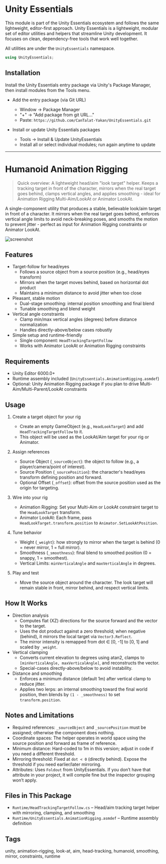 # Unity Essentials

This module is part of the Unity Essentials ecosystem and follows the same lightweight, editor-first approach.
Unity Essentials is a lightweight, modular set of editor utilities and helpers that streamline Unity development. It focuses on clean, dependency-free tools that work well together.

All utilities are under the `UnityEssentials` namespace.

```csharp
using UnityEssentials;
```

## Installation

Install the Unity Essentials entry package via Unity's Package Manager, then install modules from the Tools menu.

- Add the entry package (via Git URL)
    - Window → Package Manager
    - "+" → "Add package from git URL…"
    - Paste: `https://github.com/CanTalat-Yakan/UnityEssentials.git`

- Install or update Unity Essentials packages
    - Tools → Install & Update UnityEssentials
    - Install all or select individual modules; run again anytime to update

---

# Humanoid Animation Rigging

> Quick overview: A lightweight head/aim "look target" helper. Keeps a tracking target in front of the character, mirrors when the real target goes behind, clamps vertical angles, and applies smoothing - ideal for Animation Rigging Multi-Aim/LookAt or Animator LookAt.

A single-component utility that produces a stable, believable look/aim target in front of a character. It mirrors when the real target goes behind, enforces vertical angle limits to avoid neck-breaking poses, and smooths the motion to prevent jitter - perfect as input for Animation Rigging constraints or Animator LookAt.

![screenshot](Documentation/Screenshot.png)

## Features
- Target-follow for head/eyes
  - Follows a source object from a source position (e.g., head/eyes transform)
  - Mirrors when the target moves behind, based on horizontal dot product
  - Maintains a minimum distance to avoid jitter when too close
- Pleasant, stable motion
  - Dual-stage smoothing: internal position smoothing and final blend
  - Tunable smoothing and blend weight
- Vertical angle constraints
  - Clamp min/max vertical angles (degrees) before distance normalization
  - Handles directly-above/below cases robustly
- Simple setup and runtime-friendly
  - Single component: `HeadTrackingTargetFollow`
  - Works with Animator LookAt or Animation Rigging constraints

## Requirements
- Unity Editor 6000.0+
- Runtime assembly included (`UnityEssentials.AnimationRigging.asmdef`)
- Optional: Unity Animation Rigging package if you plan to drive Multi-Aim/Multi-Parent/LookAt constraints

## Usage
1) Create a target object for your rig
   - Create an empty GameObject (e.g., `HeadLookTarget`) and add `HeadTrackingTargetFollow` to it.
   - This object will be used as the LookAt/Aim target for your rig or Animator.

2) Assign references
   - Source Object (`_sourceObject`): the object to follow (e.g., a player/camera/point of interest).
   - Source Position (`_sourcePosition`): the character's head/eyes transform defining position and forward.
   - Optional Offset (`_offset`): offset from the source position used as the origin for targeting.

3) Wire into your rig
   - Animation Rigging: Set your Multi-Aim or LookAt constraint target to the `HeadLookTarget` transform.
   - Animator LookAt: Each frame, pass `HeadLookTarget.transform.position` to `Animator.SetLookAtPosition`.

4) Tune behavior
   - Weight (`_weight`): how strongly to mirror when the target is behind (0 = never mirror, 1 = full mirror).
   - Smoothness (`_smoothness`): final blend to smoothed position (0 = snappy, 1 = smoothest).
   - Vertical Limits: `minVerticalAngle` and `maxVerticalAngle` in degrees.

5) Play and test
   - Move the source object around the character. The look target will remain stable in front, mirror behind, and respect vertical limits.

## How It Works
- Direction analysis
  - Computes flat (XZ) directions for the source forward and the vector to the target.
  - Uses the dot product against a zero threshold; when negative (behind), it mirrors the local target via `Vector3.Reflect`.
  - The mirror intensity is remapped from dot ∈ [0, -1] to [0, 1] and scaled by `_weight`.
- Vertical clamping
  - Converts current elevation to degrees using atan2, clamps to `[minVerticalAngle, maxVerticalAngle]`, and reconstructs the vector.
  - Special-cases directly-above/below to avoid instability.
- Distance and smoothing
  - Enforces a minimum distance (default 1m) after vertical clamp to reduce jitter.
  - Applies two lerps: an internal smoothing toward the final world position, then blends by `(1 - _smoothness)` to set `transform.position`.

## Notes and Limitations
- Required references: `_sourceObject` and `_sourcePosition` must be assigned; otherwise the component does nothing.
- Coordinate spaces: The helper operates in world space using the source position and forward as frame of reference.
- Minimum distance: Hard-coded to 1m in this version; adjust in code if you need a different threshold.
- Mirroring threshold: Fixed at `dot < 0` (directly behind). Expose the threshold if you need earlier/later mirroring.
- Attributes: Uses `Foldout` from UnityEssentials. If you don’t have that attribute in your project, it will compile fine but the inspector grouping won’t apply.

## Files in This Package
- `Runtime/HeadTrackingTargetFollow.cs` – Head/aim tracking target helper with mirroring, clamping, and smoothing
- `Runtime/UnityEssentials.AnimationRigging.asmdef` – Runtime assembly definition

## Tags
unity, animation-rigging, look-at, aim, head-tracking, humanoid, smoothing, mirror, constraints, runtime
